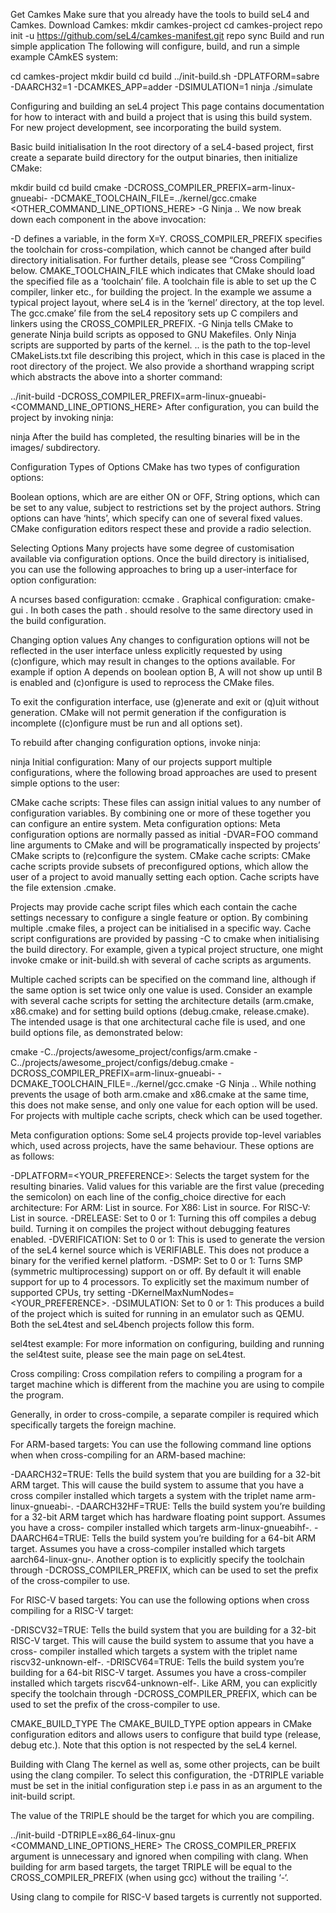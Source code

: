 Get Camkes
Make sure that you already have the tools to build seL4 and Camkes.
Download Camkes:
mkdir camkes-project
cd camkes-project
repo init -u https://github.com/seL4/camkes-manifest.git
repo sync
Build and run simple application
The following will configure, build, and run a simple example CAmkES system:

cd camkes-project
mkdir build
cd build
../init-build.sh -DPLATFORM=sabre -DAARCH32=1 -DCAMKES_APP=adder -DSIMULATION=1
ninja
./simulate

Configuring and building an seL4 project
This page contains documentation for how to interact with and build a project that is using this build system. For new project development, see incorporating the build system.

Basic build initialisation
In the root directory of a seL4-based project, first create a separate build directory for the output binaries, then initialize CMake:

mkdir build
cd build
cmake -DCROSS_COMPILER_PREFIX=arm-linux-gnueabi- -DCMAKE_TOOLCHAIN_FILE=../kernel/gcc.cmake <OTHER_COMMAND_LINE_OPTIONS_HERE> -G Ninja ..
We now break down each component in the above invocation:

-D defines a variable, in the form X=Y.
CROSS_COMPILER_PREFIX specifies the toolchain for cross-compilation, which cannot be changed after build directory initialisation. For further details, please see “Cross Compiling” below.
CMAKE_TOOLCHAIN_FILE which indicates that CMake should load the specified file as a ‘toolchain’ file. A toolchain file is able to set up the C compiler, linker etc., for building the project. In the example we assume a typical project layout, where seL4 is in the ‘kernel’ directory, at the top level. The gcc.cmake’ file from the seL4 repository sets up C compilers and linkers using the CROSS_COMPILER_PREFIX.
-G Ninja tells CMake to generate Ninja build scripts as opposed to GNU Makefiles. Only Ninja scripts are supported by parts of the kernel.
.. is the path to the top-level CMakeLists.txt file describing this project, which in this case is placed in the root directory of the project.
We also provide a shorthand wrapping script which abstracts the above into a shorter command:

../init-build -DCROSS_COMPILER_PREFIX=arm-linux-gnueabi- <COMMAND_LINE_OPTIONS_HERE>
After configuration, you can build the project by invoking ninja:

ninja
After the build has completed, the resulting binaries will be in the images/ subdirectory.

Configuration
Types of Options
CMake has two types of configuration options:

Boolean options, which are are either ON or OFF,
String options, which can be set to any value, subject to restrictions set by the project authors.
String options can have ‘hints’, which specify can one of several fixed values. CMake configuration editors respect these and provide a radio selection.

Selecting Options
Many projects have some degree of customisation available via configuration options. Once the build directory is initialised, you can use the following approaches to bring up a user-interface for option configuration:

A ncurses based configuration:
ccmake .
Graphical configuration:
cmake-gui .
In both cases the path . should resolve to the same directory used in the build configuration.

Changing option values
Any changes to configuration options will not be reflected in the user interface unless explicitly requested by using (c)onfigure, which may result in changes to the options available. For example if option A depends on boolean option B, A will not show up until B is enabled and (c)onfigure is used to reprocess the CMake files.

To exit the configuration interface, use (g)enerate and exit or (q)uit without generation. CMake will not permit generation if the configuration is incomplete ((c)onfigure must be run and all options set).

To rebuild after changing configuration options, invoke ninja:

ninja
Initial configuration:
Many of our projects support multiple configurations, where the following broad approaches are used to present simple options to the user:

CMake cache scripts: These files can assign initial values to any number of configuration variables. By combining one or more of these together you can configure an entire system.
Meta configuration options: Meta configuration options are normally passed as initial -DVAR=FOO command line arguments to CMake and will be programatically inspected by projects’ CMake scripts to (re)configure the system.
CMake cache scripts:
CMake cache scripts provide subsets of preconfigured options, which allow the user of a project to avoid manually setting each option. Cache scripts have the file extension .cmake.

Projects may provide cache script files which each contain the cache settings necessary to configure a single feature or option. By combining multiple .cmake files, a project can be initialised in a specific way. Cache script configurations are provided by passing -C <file> to cmake when initialising the build directory. For example, given a typical project structure, one might invoke cmake or init-build.sh with several of cache scripts as arguments.

Multiple cached scripts can be specified on the command line, although if the same option is set twice only one value is used. Consider an example with several cache scripts for setting the architecture details (arm.cmake, x86.cmake) and for setting build options (debug.cmake, release.cmake). The intended usage is that one architectural cache file is used, and one build options file, as demonstrated below:

cmake -C../projects/awesome_project/configs/arm.cmake -C../projects/awesome_project/configs/debug.cmake -DCROSS_COMPILER_PREFIX=arm-linux-gnueabi- -DCMAKE_TOOLCHAIN_FILE=../kernel/gcc.cmake -G Ninja ..
While nothing prevents the usage of both arm.cmake and x86.cmake at the same time, this does not make sense, and only one value for each option will be used. For projects with multiple cache scripts, check which can be used together.

Meta configuration options:
Some seL4 projects provide top-level variables which, used across projects, have the same behaviour. These options are as follows:

-DPLATFORM=<YOUR_PREFERENCE>: Selects the target system for the resulting binaries. Valid values for this variable are the first value (preceding the semicolon) on each line of the config_choice directive for each architecture:
For ARM: List in source.
For X86: List in source.
For RISC-V: List in source.
-DRELEASE: Set to 0 or 1: Turning this off compiles a debug build. Turning it on compiles the project without debugging features enabled.
-DVERIFICATION: Set to 0 or 1: This is used to generate the version of the seL4 kernel source which is VERIFIABLE. This does not produce a binary for the verified kernel platform.
-DSMP: Set to 0 or 1: Turns SMP (symmetric multiprocessing) support on or off. By default it will enable support for up to 4 processors. To explicitly set the maximum number of supported CPUs, try setting -DKernelMaxNumNodes=<YOUR_PREFERENCE>.
-DSIMULATION: Set to 0 or 1: This produces a build of the project which is suited for running in an emulator such as QEMU.
Both the seL4test and seL4bench projects follow this form.

sel4test example:
For more information on configuring, building and running the sel4test suite, please see the main page on seL4test.

Cross compiling:
Cross compilation refers to compiling a program for a target machine which is different from the machine you are using to compile the program.

Generally, in order to cross-compile, a separate compiler is required which specifically targets the foreign machine.

For ARM-based targets:
You can use the following command line options when when cross-compiling for an ARM-based machine:

-DAARCH32=TRUE: Tells the build system that you are building for a 32-bit ARM target. This will cause the build system to assume that you have a cross compiler installed which targets a system with the triplet name arm-linux-gnueabi-.
-DAARCH32HF=TRUE: Tells the build system you’re building for a 32-bit ARM target which has hardware floating point support. Assumes you have a cross- compiler installed which targets arm-linux-gnueabihf-.
-DAARCH64=TRUE: Tells the build system you’re building for a 64-bit ARM target. Assumes you have a cross-compiler installed which targets aarch64-linux-gnu-.
Another option is to explicitly specify the toolchain through -DCROSS_COMPILER_PREFIX, which can be used to set the prefix of the cross-compiler to use.

For RISC-V based targets:
You can use the following options when cross compiling for a RISC-V target:

-DRISCV32=TRUE: Tells the build system that you are building for a 32-bit RISC-V target. This will cause the build system to assume that you have a cross- compiler installed which targets a system with the triplet name riscv32-unknown-elf-.
-DRISCV64=TRUE: Tells the build system you’re building for a 64-bit RISC-V target. Assumes you have a cross-compiler installed which targets riscv64-unknown-elf-.
Like ARM, you can explicitly specify the toolchain through -DCROSS_COMPILER_PREFIX, which can be used to set the prefix of the cross-compiler to use.

CMAKE_BUILD_TYPE
The CMAKE_BUILD_TYPE option appears in CMake configuration editors and allows users to configure that build type (release, debug etc.). Note that this option is not respected by the seL4 kernel.

Building with Clang
The kernel as well as, some other projects, can be built using the clang compiler. To select this configuration, the -DTRIPLE variable must be set in the initial configuration step i.e pass in as an argument to the init-build script.

The value of the TRIPLE should be the target for which you are compiling.

../init-build -DTRIPLE=x86_64-linux-gnu <COMMAND_LINE_OPTIONS_HERE>
The CROSS_COMPILER_PREFIX argument is unnecessary and ignored when compiling with clang. When building for arm based targets, the target TRIPLE will be equal to the CROSS_COMPILER_PREFIX (when using gcc) without the trailing ‘-‘.

Using clang to compile for RISC-V based targets is currently not supported.
